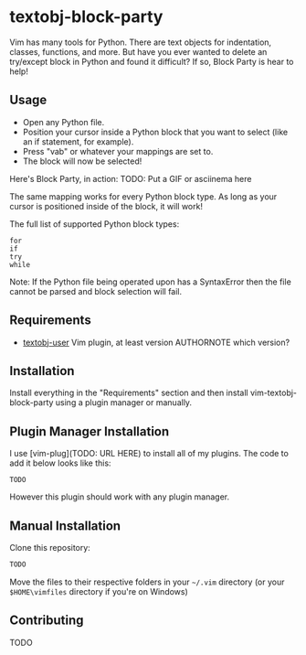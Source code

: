 textobj-block-party
===================

Vim has many tools for Python. There are text objects for indentation, classes,
functions, and more. But have you ever wanted to delete an try/except block in
Python and found it difficult? If so, Block Party is hear to help!

Usage
-----

- Open any Python file.
- Position your cursor inside a Python block that you want to select (like an
  if statement, for example).
- Press "vab" or whatever your mappings are set to.
- The block will now be selected!

Here's Block Party, in action:
TODO: Put a GIF or asciinema here


The same mapping works for every Python block type. As long as your cursor is
positioned inside of the block, it will work!

The full list of supported Python block types:

	for
	if
	try
	while

Note: If the Python file being operated upon has a SyntaxError then the file
cannot be parsed and block selection will fail.


Requirements
------------

* [textobj-user][1] Vim plugin, at least version AUTHORNOTE which version?

[1]: https://github.com/kana/vim-textobj-user


Installation
------------

Install everything in the "Requirements" section and then install
vim-textobj-block-party using a plugin manager or manually.

Plugin Manager Installation
---------------------------

I use [vim-plug](TODO: URL HERE) to install all of my plugins. The code to add
it below looks like this:

```vim
TODO
```

However this plugin should work with any plugin manager.

Manual Installation
-------------------

Clone this repository:

```bash
TODO
```
Move the files to their respective folders in your `~/.vim` directory
(or your `$HOME\vimfiles` directory if you're on Windows)


Contributing
------------

TODO
